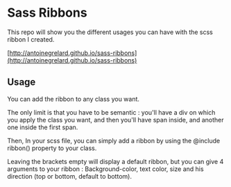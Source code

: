 # Sass Ribbons

This repo will show you the different usages you can have with the scss ribbon I created.

[http://antoinegrelard.github.io/sass-ribbons](http://antoinegrelard.github.io/sass-ribbons)


## Usage

You can add the ribbon to any class you want.

The only limit is that you have to be semantic : you'll have a div on which you apply the class you want, and then you'll have span inside, and another one inside the first span.

Then, In your scss file, you can simply add a ribbon by using the @include ribbon() property to your class.

Leaving the brackets empty will display a default ribbon, but you can give 4 arguments to your ribbon : Background-color, text color, size and his direction (top or bottom, default to bottom).
